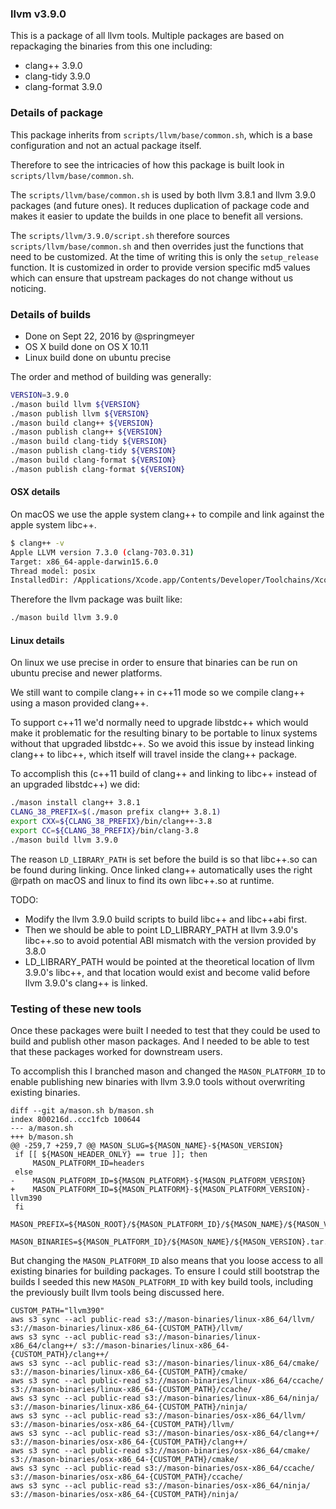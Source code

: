 ### llvm v3.9.0

This is a package of all llvm tools. Multiple packages are based on repackaging the binaries from this one including:

  - clang++ 3.9.0
  - clang-tidy 3.9.0
  - clang-format 3.9.0

### Details of package

This package inherits from `scripts/llvm/base/common.sh`, which is a base configuration and not an actual package itself.

Therefore to see the intricacies of how this package is built look in `scripts/llvm/base/common.sh`.

The `scripts/llvm/base/common.sh` is used by both llvm 3.8.1 and llvm 3.9.0 packages (and future ones). It reduces duplication of package code and makes it easier to update the builds in one place to benefit all versions.

The `scripts/llvm/3.9.0/script.sh` therefore sources `scripts/llvm/base/common.sh` and then overrides just the functions that need to be customized. At the time of writing this is only the `setup_release` function. It is customized in order to provide version specific md5 values which can ensure that upstream packages do not change without us noticing.

### Details of builds

 - Done on Sept 22, 2016 by @springmeyer
 - OS X build done on OS X 10.11
 - Linux build done on ubuntu precise

The order and method of building was generally:

```sh
VERSION=3.9.0
./mason build llvm ${VERSION}
./mason publish llvm ${VERSION}
./mason build clang++ ${VERSION}
./mason publish clang++ ${VERSION}
./mason build clang-tidy ${VERSION}
./mason publish clang-tidy ${VERSION}
./mason build clang-format ${VERSION}
./mason publish clang-format ${VERSION}
```

#### OSX details

On macOS we use the apple system clang++ to compile and link against the apple system libc++.

```sh
$ clang++ -v
Apple LLVM version 7.3.0 (clang-703.0.31)
Target: x86_64-apple-darwin15.6.0
Thread model: posix
InstalledDir: /Applications/Xcode.app/Contents/Developer/Toolchains/XcodeDefault.xctoolchain/usr/bin
```

Therefore the llvm package was built like:

```sh
./mason build llvm 3.9.0
```

#### Linux details

On linux we use precise in order to ensure that binaries can be run on ubuntu precise and newer platforms.

We still want to compile clang++ in c++11 mode so we compile clang++ using a mason provided clang++.

To support c++11 we'd normally need to upgrade libstdc++ which would make it problematic for the resulting binary to be portable to linux systems without that upgraded libstdc++. So we avoid this issue by instead linking clang++ to libc++, which itself will travel inside the clang++ package.

To accomplish this (c++11 build of clang++ and linking to libc++ instead of an upgraded libstdc++) we did:

```sh
./mason install clang++ 3.8.1
CLANG_38_PREFIX=$(./mason prefix clang++ 3.8.1)
export CXX=${CLANG_38_PREFIX}/bin/clang++-3.8
export CC=${CLANG_38_PREFIX}/bin/clang-3.8
./mason build llvm 3.9.0
```

The reason `LD_LIBRARY_PATH` is set before the build is so that libc++.so can be found during linking. Once linked clang++ automatically uses the right @rpath on macOS and linux to find its own libc++.so at runtime.

TODO:

 - Modify the llvm 3.9.0 build scripts to build libc++ and libc++abi first.
 - Then we should be able to point LD_LIBRARY_PATH at llvm 3.9.0's libc++.so to avoid potential ABI mismatch with the version provided by 3.8.0
 - LD_LIBRARY_PATH would be pointed at the theoretical location of llvm 3.9.0's libc++, and that location would exist and become valid before llvm 3.9.0's clang++ is linked.


### Testing of these new tools

Once these packages were built I needed to test that they could be used to build and publish other mason packages. And I needed to be able to test that these packages worked for downstream users.

To accomplish this I branched mason and changed the `MASON_PLATFORM_ID` to enable publishing new binaries with llvm 3.9.0 tools without overwriting existing binaries.

```
diff --git a/mason.sh b/mason.sh
index 800216d..ccc1fcb 100644
--- a/mason.sh
+++ b/mason.sh
@@ -259,7 +259,7 @@ MASON_SLUG=${MASON_NAME}-${MASON_VERSION}
 if [[ ${MASON_HEADER_ONLY} == true ]]; then
     MASON_PLATFORM_ID=headers
 else
-    MASON_PLATFORM_ID=${MASON_PLATFORM}-${MASON_PLATFORM_VERSION}
+    MASON_PLATFORM_ID=${MASON_PLATFORM}-${MASON_PLATFORM_VERSION}-llvm390
 fi
 MASON_PREFIX=${MASON_ROOT}/${MASON_PLATFORM_ID}/${MASON_NAME}/${MASON_VERSION}
 MASON_BINARIES=${MASON_PLATFORM_ID}/${MASON_NAME}/${MASON_VERSION}.tar.gz
```

But changing the `MASON_PLATFORM_ID` also means that you loose access to all existing binaries for building packages. To ensure I could still bootstrap the builds I seeded this new `MASON_PLATFORM_ID` with key build tools, including the previously built llvm tools being discussed here.

```
CUSTOM_PATH="llvm390"
aws s3 sync --acl public-read s3://mason-binaries/linux-x86_64/llvm/ s3://mason-binaries/linux-x86_64-{CUSTOM_PATH}/llvm/
aws s3 sync --acl public-read s3://mason-binaries/linux-x86_64/clang++/ s3://mason-binaries/linux-x86_64-{CUSTOM_PATH}/clang++/
aws s3 sync --acl public-read s3://mason-binaries/linux-x86_64/cmake/ s3://mason-binaries/linux-x86_64-{CUSTOM_PATH}/cmake/
aws s3 sync --acl public-read s3://mason-binaries/linux-x86_64/ccache/ s3://mason-binaries/linux-x86_64-{CUSTOM_PATH}/ccache/
aws s3 sync --acl public-read s3://mason-binaries/linux-x86_64/ninja/ s3://mason-binaries/linux-x86_64-{CUSTOM_PATH}/ninja/
aws s3 sync --acl public-read s3://mason-binaries/osx-x86_64/llvm/ s3://mason-binaries/osx-x86_64-{CUSTOM_PATH}/llvm/
aws s3 sync --acl public-read s3://mason-binaries/osx-x86_64/clang++/ s3://mason-binaries/osx-x86_64-{CUSTOM_PATH}/clang++/
aws s3 sync --acl public-read s3://mason-binaries/osx-x86_64/cmake/ s3://mason-binaries/osx-x86_64-{CUSTOM_PATH}/cmake/
aws s3 sync --acl public-read s3://mason-binaries/osx-x86_64/ccache/ s3://mason-binaries/osx-x86_64-{CUSTOM_PATH}/ccache/
aws s3 sync --acl public-read s3://mason-binaries/osx-x86_64/ninja/ s3://mason-binaries/osx-x86_64-{CUSTOM_PATH}/ninja/
```
